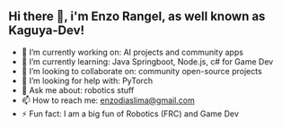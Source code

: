 ## Hi there 👋, i'm Enzo Rangel, as well known as Kaguya-Dev!

- 🔭 I’m currently working on: AI projects and community apps
- 🌱 I’m currently learning: Java Springboot, Node.js, c# for Game Dev
- 👯 I’m looking to collaborate on: community open-source projects
- 🤔 I’m looking for help with: PyTorch
- 💬 Ask me about: robotics stuff
- 📫 How to reach me: enzodiaslima@gmail.com
- ⚡ Fun fact: I am a big fun of Robotics (FRC) and Game Dev

